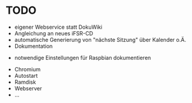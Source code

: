 TODO
====

* eigener Webservice statt DokuWiki
* Angleichung an neues iFSR-CD
* automatische Generierung von "nächste Sitzung" über Kalender o.Ä.
* Dokumentation
 + notwendige Einstellungen für Raspbian dokumentieren
  - Chromium 
  - Autostart
  - Ramdisk
  - Webserver
  - … 
  
